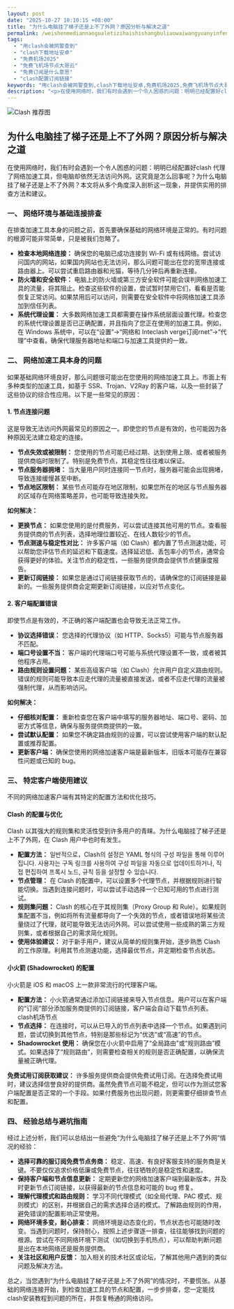 ```yaml
---
layout: post
date: "2025-10-27 10:10:15 +08:00"
title: "为什么电脑挂了梯子还是上不了外网？原因分析与解决之道"
permalink: /weishenmediannaogualetizihaishishangbuliaowaiwangyuanyinfenxiyujiejuezhidao/
tags:
  - "用clash会被网警查到"
  - "clash下载地址安卓"
  - "免费机场2025"
  - "免费飞机场节点大哥云"
  - "免费订阅是什么意思"
  - "clash配置订阅链接"
keywords: "用clash会被网警查到,clash下载地址安卓,免费机场2025,免费飞机场节点大哥云,免费订阅是什么意思,clash配置订阅链接"
description: "<p>在使用网络时，我们有时会遇到一个令人困惑的问题：明明已经配置好clash 代理了网络加速工具，但电脑却依然无法访问外网。这究竟是怎么回事呢？为什么电脑挂了梯子还是上不了外网？本文将从多个角度深入剖析这一现象，并提供实用的排查方法和建议。</p>"
---
```


![Clash 推荐图](https://clashjd.github.io/assets/img/节点订阅地址.png)

## 为什么电脑挂了梯子还是上不了外网？原因分析与解决之道

<p>在使用网络时，我们有时会遇到一个令人困惑的问题：明明已经配置好clash 代理了网络加速工具，但电脑却依然无法访问外网。这究竟是怎么回事呢？为什么电脑挂了梯子还是上不了外网？本文将从多个角度深入剖析这一现象，并提供实用的排查方法和建议。</p>
<h3>一、 网络环境与基础连接排查</h3>
<p>在排查加速工具本身的问题之前，首先要确保基础的网络环境是正常的。有时问题的根源可能非常简单，只是被我们忽略了。</p>
<ul>
<li><strong>检查本地网络连接：</strong> 确保您的电脑已成功连接到 Wi-Fi 或有线网络。尝试访问国内的网站，如果国内网站也无法访问，那么问题可能出在您的宽带连接或路由器上。可以尝试重启路由器和光猫，等待几分钟后再重新连接。</li>
<li><strong>防火墙和安全软件：</strong> 电脑上的防火墙或第三方安全软件可能会误判网络加速工具的流量，将其阻止。检查这些软件的设置，尝试暂时禁用它们，看看是否能恢复正常访问。如果禁用后可以访问，则需要在安全软件中将网络加速工具添加到信任列表。</li>
<li><strong>系统代理设置：</strong> 大多数网络加速工具都需要在操作系统层面设置代理。检查您的系统代理设置是否已正确配置，并且指向了您正在使用的加速工具。例如，在 Windows 系统中，可以在“设置”->“网络和 Inteclash verge订阅rnet”->“代理”中查看。确保代理服务器地址和端口与加速工具提供的一致。</li>
</ul>
<h3>二、 网络加速工具本身的问题</h3>
<p>如果基础网络环境良好，那么问题很可能出在您使用的网络加速工具上。市面上有多种类型的加速工具，如基于 SSR、Trojan、V2Ray 的客户端，以及一些封装了这些协议的综合性应用。以下是一些常见的原因：</p>
<h4>1. 节点连接问题</h4>
<p>这是导致无法访问外网最常见的原因之一。即使您的节点是有效的，也可能因为各种原因无法建立稳定的连接。</p>
<ul>
<li><strong>节点失效或被限制：</strong> 您使用的节点可能已经过期、达到使用上限、或者被服务提供商临时限制了。特别是免费节点，其稳定性往往难以保证。</li>
<li><strong>节点服务器拥堵：</strong> 当大量用户同时连接同一节点时，服务器可能会出现拥堵，导致连接缓慢甚至中断。</li>
<li><strong>节点地区限制：</strong> 某些节点可能存在地区限制，如果您所在的地区与节点服务器的区域存在网络策略差异，也可能导致连接失败。</li>
</ul>
<p><strong>如何解决：</strong></p>
<ul>
<li><strong>更换节点：</strong> 如果您使用的是付费服务，可以尝试连接其他可用的节点。查看服务提供商的节点列表，选择地理位置较近、在线人数较少的节点。</li>
<li><strong>节点测速与稳定性对比：</strong> 许多客户端（如 Clash）都内置了节点测速功能，可以帮助您评估节点的延迟和下载速度。选择延迟低、丢包率小的节点，通常会获得更好的体验。关注节点的稳定性，一些服务提供商会提供节点健康度报告。</li>
<li><strong>更新订阅链接：</strong> 如果您是通过订阅链接获取节点的，请确保您的订阅链接是最新的。一些服务提供商会定期更新订阅链接，以应对节点变化。</li>
</ul>
<h4>2. 客户端配置错误</h4>
<p>即使节点是有效的，不正确的客户端配置也会导致无法正常工作。</p>
<ul>
<li><strong>协议选择错误：</strong> 您选择的代理协议（如 HTTP、Socks5）可能与节点服务器不匹配。</li>
<li><strong>端口号设置不当：</strong> 客户端的代理端口号可能与系统代理设置不一致，或者被其他程序占用。</li>
<li><strong>路由规则设置问题：</strong> 某些高级客户端（如 Clash）允许用户自定义路由规则。错误的规则可能导致本应走代理的流量被直接发送，或者不应走代理的流量被强制代理，从而影响访问。</li>
</ul>
<p><strong>如何解决：</strong></p>
<ul>
<li><strong>仔细核对配置：</strong> 重新检查您在客户端中填写的服务器地址、端口号、密码、加密方式等信息，确保与服务提供商提供的一致。</li>
<li><strong>尝试默认配置：</strong> 如果您不确定路由规则的设置，可以尝试使用客户端的默认配置或推荐配置。</li>
<li><strong>更新客户端：</strong> 确保您使用的网络加速客户端是最新版本，旧版本可能存在兼容性问题或已知的 bug。</li>
</ul>
<h3>三、 特定客户端使用建议</h3>
<p>不同的网络加速客户端有其特定的配置方法和优化技巧。</p>
<h4>Clash 的配置与优化</h4>
<p>Clash 以其强大的规则集和灵活性受到许多用户的青睐。为什么电脑挂了梯子还是上不了外网，在 Clash 用户中也时有发生。</p>
<ul>
<li><strong>配置方法：</strong> 일반적으로，Clash의 설정은 YAML 형식의 구성 파일을 통해 이루어집니다. 사용자는 구독 링크를 사용하여 구성 파일을 자동으로 업데이트하거나, 직접 편집하여 프록시 노드, 규칙 등을 설정할 수 있습니다.</li>
<li><strong>节点管理：</strong> 在 Clash 的配置中，可以设置多个代理节点，并根据规则进行智能切换。当遇到连接问题时，可以尝试手动选择一个已知可用的节点进行测试。</li>
<li><strong>规则集问题：</strong> Clash 的核心在于其规则集（Proxy Group 和 Rule）。如果规则集配置不当，例如将所有流量都导向了一个失效的节点，或者错误地将某些流量绕过了代理，就可能导致无法访问外网。可以尝试使用一些成熟的第三方规则集，或者根据自己的需求简化规则。</li>
<li><strong>使用体验建议：</strong> 对于新手用户，建议从简单的规则集开始，逐步熟悉 Clash 的工作原理。利用其节点测速功能，选择最优节点，并定期检查节点状态。</li>
</ul>
<h4>小火箭 (Shadowrocket) 的配置</h4>
<p>小火箭是 iOS 和 macOS 上一款非常流行的代理客户端。</p>
<ul>
<li><strong>配置方法：</strong> 小火箭通常通过添加订阅链接来导入节点信息。用户可以在客户端的“订阅”部分添加服务商提供的订阅链接，客户端会自动下载节点列表。clash机场节点</li>
<li><strong>节点选择：</strong> 在连接时，可以从已导入的节点列表中选择一个节点。如果遇到问题，尝试切换到其他节点，特别是那些标记为“优选”或“高速”的节点。</li>
<li><strong>Shadowrocket 使用：</strong> 确保您在小火箭中启用了“全局路由”或“规则路由”模式。如果选择了“规则路由”，则需要检查相关的规则是否正确配置，以确保流量被正确代理。</li>
</ul>
<p><strong>免费试用订阅获取建议：</strong> 许多服务提供商会提供免费试用订阅。在选择免费试用时，建议选择信誉良好的提供商。虽然免费节点可能不稳定，但可以作为测试您客户端配置是否正常的一个手段。如果付费服务也出现问题，则更需要仔细排查节点和配置。</p>
<h3>四、 经验总结与避坑指南</h3>
<p>经过上述分析，我们可以总结出一些避免“为什么电脑挂了梯子还是上不了外网”情况的经验：</p>
<ul>
<li><strong>选择可靠的服订阅免费节点务商：</strong> 稳定、高速、有良好客服支持的服务商是关键。不要仅仅追求价格低廉或免费节点，往往牺牲的是稳定性和速度。</li>
<li><strong>保持客户端和节点信息更新：</strong> 定期更新您的网络加速客户端到最新版本，并及时更新节点订阅链接，以获得最新的节点信息和可能的 bug 修复。</li>
<li><strong>理解代理模式和路由规则：</strong> 学习不同代理模式（如全局代理、PAC 模式、规则模式）的区别，并根据自己的需求选择合适的模式。了解路由规则的作用，避免错误的配置影响正常使用。</li>
<li><strong>网络环境多变，耐心排查：</strong> 网络环境是动态变化的，节点状态也可能随时改变。当遇到问题时，保持耐心，按照上述步骤逐一排查，往往能够找到问题的根源。尝试在不同网络环境下测试（如切换到手机热点），可以帮助判断问题是出在本地网络还是服务提供商。</li>
<li><strong>关注社区和用户反馈：</strong> 加入相关的技术社区或论坛，了解其他用户遇到的类似问题及解决方法。</li>
</ul>
<p>总之，当您遇到“为什么电脑挂了梯子还是上不了外网”的情况时，不要慌张。从基础的网络连接开始，到检查加速工具的节点和配置，一步步排查，您一定能找clash安装教程到问题的所在，并恢复畅通的网络访问。</p>